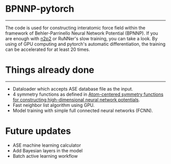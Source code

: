 # BPNNP-pytorch
---
The code is used for constructing interatomic force field within the framework of Behler-Parrinello Neural Network Potential (BPNNP).
If you are enough with [n2p2](https://github.com/CompPhysVienna/n2p2) or RuNNer's slow training, you can take a look.
By using of GPU computing and pytorch's automatic differentiation, the training can be accelerated for at least 20 times.

# Things already done
---
* Dataloader which accepts ASE database file as the input.
* 4 symmetry functions as defined in [Atom-centered symmetry functions for constructing high-dimensional neural network potentials](https://aip.scitation.org/doi/full/10.1063/1.3553717).
* Fast neighbor list algorithm using GPU.
* Model training with simple full connected neural networks (FCNN).

# Future updates
* ASE machine learning calculator
* Add Bayesian layers in the model
* Batch active learning workflow
